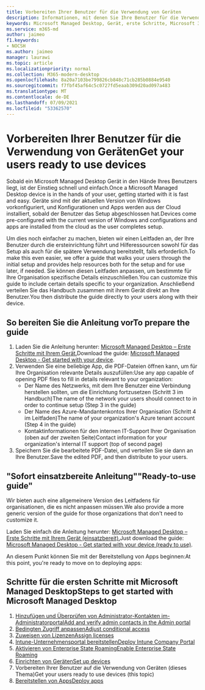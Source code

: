 ```yaml
---
title: Vorbereiten Ihrer Benutzer für die Verwendung von Geräten
description: Informationen, mit denen Sie Ihre Benutzer für die Verwendung von Geräten vorbereiten können
keywords: Microsoft Managed Desktop, Gerät, erste Schritte, Microsoft 365
ms.service: m365-md
author: jaimeo
f1.keywords:
- NOCSH
ms.author: jaimeo
manager: laurawi
ms.topic: article
ms.localizationpriority: normal
ms.collection: M365-modern-desktop
ms.openlocfilehash: 8a20a7103be799826cb848c71cb285b0884e9540
ms.sourcegitcommit: f7fbf45af64c5c0727fd5eaab309d20ad097a483
ms.translationtype: MT
ms.contentlocale: de-DE
ms.lasthandoff: 07/09/2021
ms.locfileid: "53362570"
---
```

# <a name="get-your-users-ready-to-use-devices"></a><span data-ttu-id="e02ad-104">Vorbereiten Ihrer Benutzer für die Verwendung von Geräten</span><span class="sxs-lookup"><span data-stu-id="e02ad-104">Get your users ready to use devices</span></span>

<span data-ttu-id="e02ad-105">Sobald ein Microsoft Managed Desktop Gerät in den Hände Ihres Benutzers liegt, ist der Einstieg schnell und einfach.</span><span class="sxs-lookup"><span data-stu-id="e02ad-105">Once a Microsoft Managed Desktop device is in the hands of your user, getting started with it is fast and easy.</span></span> <span data-ttu-id="e02ad-106">Geräte sind mit der aktuellen Version von Windows vorkonfiguriert, und Konfigurationen und Apps werden aus der Cloud installiert, sobald der Benutzer das Setup abgeschlossen hat.</span><span class="sxs-lookup"><span data-stu-id="e02ad-106">Devices come pre-configured with the current version of Windows and configurations and apps are installed from the cloud as the user completes setup.</span></span> 
 
<span data-ttu-id="e02ad-107">Um dies noch einfacher zu machen, bieten wir einen Leitfaden an, der Ihre Benutzer durch die ersteinrichtung führt und Hilferessourcen sowohl für das Setup als auch für die spätere Verwendung bereitstellt, falls erforderlich.</span><span class="sxs-lookup"><span data-stu-id="e02ad-107">To make this even easier, we offer a guide that walks your users through the initial setup and provides help resources both for the setup and for use later, if needed.</span></span> <span data-ttu-id="e02ad-108">Sie können diesen Leitfaden anpassen, um bestimmte für Ihre Organisation spezifische Details einzuschließen.</span><span class="sxs-lookup"><span data-stu-id="e02ad-108">You can customize this guide to include certain details specific to your organization.</span></span> <span data-ttu-id="e02ad-109">Anschließend verteilen Sie das Handbuch zusammen mit ihrem Gerät direkt an Ihre Benutzer.</span><span class="sxs-lookup"><span data-stu-id="e02ad-109">You then distribute the guide directly to your users along with their device.</span></span> 

## <a name="to-prepare-the-guide"></a><span data-ttu-id="e02ad-110">So bereiten Sie die Anleitung vor</span><span class="sxs-lookup"><span data-stu-id="e02ad-110">To prepare the guide</span></span>

1. <span data-ttu-id="e02ad-111">Laden Sie die Anleitung herunter: [Microsoft Managed Desktop – Erste Schritte mit Ihrem Gerät.](https://github.com/MicrosoftDocs/microsoft-365-docs/raw/public/microsoft-365/managed-desktop/get-started/downloads/microsoft-managed-desktop-user-guide-no-help-custom-v2.pdf)</span><span class="sxs-lookup"><span data-stu-id="e02ad-111">Download the guide: [Microsoft Managed Desktop - Get started with your device](https://github.com/MicrosoftDocs/microsoft-365-docs/raw/public/microsoft-365/managed-desktop/get-started/downloads/microsoft-managed-desktop-user-guide-no-help-custom-v2.pdf).</span></span>
2. <span data-ttu-id="e02ad-112">Verwenden Sie eine beliebige App, die PDF-Dateien öffnen kann, um für Ihre Organisation relevante Details auszufüllen:</span><span class="sxs-lookup"><span data-stu-id="e02ad-112">Use any app capable of opening PDF files to fill in details relevant to your organization:</span></span>
    - <span data-ttu-id="e02ad-113">Der Name des Netzwerks, mit dem Ihre Benutzer eine Verbindung herstellen sollten, um die Einrichtung fortzusetzen (Schritt 3 im Handbuch)</span><span class="sxs-lookup"><span data-stu-id="e02ad-113">The name of the network your users should connect to in order to continue setup (Step 3 in the guide)</span></span>
    - <span data-ttu-id="e02ad-114">Der Name des Azure-Mandantenkontos Ihrer Organisation (Schritt 4 im Leitfaden)</span><span class="sxs-lookup"><span data-stu-id="e02ad-114">The name of your organization's Azure tenant account (Step 4 in the guide)</span></span>
    - <span data-ttu-id="e02ad-115">Kontaktinformationen für den internen IT-Support Ihrer Organisation (oben auf der zweiten Seite)</span><span class="sxs-lookup"><span data-stu-id="e02ad-115">Contact information for your organization's internal IT support (top of second page)</span></span>
3. <span data-ttu-id="e02ad-116">Speichern Sie die bearbeitete PDF-Datei, und verteilen Sie sie dann an Ihre Benutzer.</span><span class="sxs-lookup"><span data-stu-id="e02ad-116">Save the edited PDF, and then distribute to your users.</span></span> 

## <a name="ready-to-use-guide"></a><span data-ttu-id="e02ad-117">"Sofort einsatzbereite Anleitung"</span><span class="sxs-lookup"><span data-stu-id="e02ad-117">"Ready-to-use guide"</span></span>

<span data-ttu-id="e02ad-118">Wir bieten auch eine allgemeinere Version des Leitfadens für organisationen, die es nicht anpassen müssen.</span><span class="sxs-lookup"><span data-stu-id="e02ad-118">We also provide a more generic version of the guide for those organizations that don't need to customize it.</span></span>

<span data-ttu-id="e02ad-119">Laden Sie einfach die Anleitung herunter: [Microsoft Managed Desktop – Erste Schritte mit Ihrem Gerät (einsatzbereit).](https://github.com/MicrosoftDocs/microsoft-365-docs/raw/public/microsoft-365/managed-desktop/get-started/downloads/microsoft-managed-desktop-user-guide-no-help-v2.pdf)</span><span class="sxs-lookup"><span data-stu-id="e02ad-119">Just download the guide: [Microsoft Managed Desktop - Get started with your device (ready to use)](https://github.com/MicrosoftDocs/microsoft-365-docs/raw/public/microsoft-365/managed-desktop/get-started/downloads/microsoft-managed-desktop-user-guide-no-help-v2.pdf).</span></span>

<span data-ttu-id="e02ad-120">An diesem Punkt können Sie mit der Bereitstellung von Apps beginnen:</span><span class="sxs-lookup"><span data-stu-id="e02ad-120">At this point, you're ready to move on to deploying apps:</span></span>


## <a name="steps-to-get-started-with-microsoft-managed-desktop"></a><span data-ttu-id="e02ad-121">Schritte für die ersten Schritte mit Microsoft Managed Desktop</span><span class="sxs-lookup"><span data-stu-id="e02ad-121">Steps to get started with Microsoft Managed Desktop</span></span>

1. [<span data-ttu-id="e02ad-122">Hinzufügen und Überprüfen von Administrator-Kontakten im-Administratorportal</span><span class="sxs-lookup"><span data-stu-id="e02ad-122">Add and verify admin contacts in the Admin portal</span></span>](add-admin-contacts.md)
2. [<span data-ttu-id="e02ad-123">Bedingten Zugriff anpassen</span><span class="sxs-lookup"><span data-stu-id="e02ad-123">Adjust conditional access</span></span>](conditional-access.md)
3. [<span data-ttu-id="e02ad-124">Zuweisen von Lizenzen</span><span class="sxs-lookup"><span data-stu-id="e02ad-124">Assign licenses</span></span>](assign-licenses.md)
4. [<span data-ttu-id="e02ad-125">Intune-Unternehmensportal bereitstellen</span><span class="sxs-lookup"><span data-stu-id="e02ad-125">Deploy Intune Company Portal</span></span>](company-portal.md)
5. [<span data-ttu-id="e02ad-126">Aktivieren von Enterprise State Roaming</span><span class="sxs-lookup"><span data-stu-id="e02ad-126">Enable Enterprise State Roaming</span></span>](enterprise-state-roaming.md)
6. [<span data-ttu-id="e02ad-127">Einrichten von Geräten</span><span class="sxs-lookup"><span data-stu-id="e02ad-127">Set up devices</span></span>](set-up-devices.md)
7. <span data-ttu-id="e02ad-128">Vorbereiten Ihrer Benutzer auf die Verwendung von Geräten (dieses Thema)</span><span class="sxs-lookup"><span data-stu-id="e02ad-128">Get your users ready to use devices (this topic)</span></span>
8. [<span data-ttu-id="e02ad-129">Bereitstellen von Apps</span><span class="sxs-lookup"><span data-stu-id="e02ad-129">Deploy apps</span></span>](deploy-apps.md)
